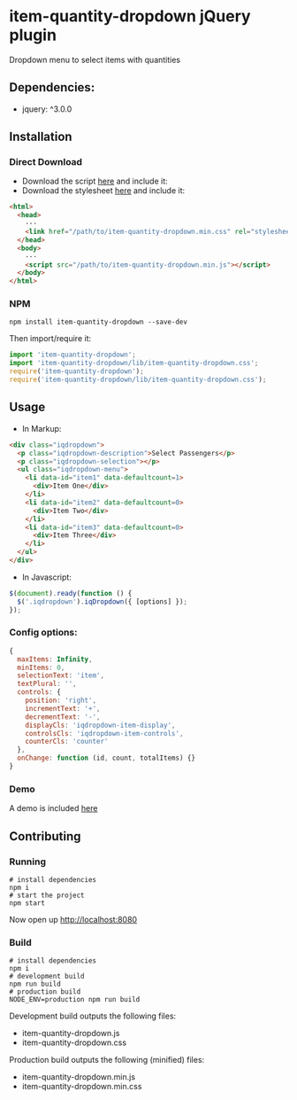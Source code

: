 # item-quantity-dropdown jQuery plugin
Dropdown menu to select items with quantities

## Dependencies:
- jquery: ^3.0.0

## Installation
### Direct Download
- Download the script [here](https://github.com/reserbus/item-quantity-dropdown/blob/master/lib/item-quantity-dropdown.min.js) and include it:
- Download the stylesheet [here](https://github.com/reserbus/item-quantity-dropdown/blob/master/lib/item-quantity-dropdown.min.css) and include it:
```html
<html>
  <head>
    ···
    <link href="/path/to/item-quantity-dropdown.min.css" rel="stylesheet">
  </head>
  <body>
    ···
    <script src="/path/to/item-quantity-dropdown.min.js"></script>
  </body>
</html>
```

### NPM
```
npm install item-quantity-dropdown --save-dev
```

Then import/require it:
```javascript
import 'item-quantity-dropdown';
import 'item-quantity-dropdown/lib/item-quantity-dropdown.css';
require('item-quantity-dropdown');
require('item-quantity-dropdown/lib/item-quantity-dropdown.css');
```

## Usage
- In Markup:
```html
<div class="iqdropdown">
  <p class="iqdropdown-description">Select Passengers</p>
  <p class="iqdropdown-selection"></p>
  <ul class="iqdropdown-menu">
    <li data-id="item1" data-defaultcount=1>
      <div>Item One</div>
    </li>
    <li data-id="item2" data-defaultcount=0>
      <div>Item Two</div>
    </li>
    <li data-id="item3" data-defaultcount=0>
      <div>Item Three</div>
    </li>
  </ul>
</div>
```

- In Javascript:
```javascript
$(document).ready(function () {
  $('.iqdropdown').iqDropdown({ [options] });
});
```

### Config options:
```javascript
{
  maxItems: Infinity,
  minItems: 0,
  selectionText: 'item',
  textPlural: '',
  controls: {
    position: 'right',
    incrementText: '+',
    decrementText: '-',
    displayCls: 'iqdropdown-item-display',
    controlsCls: 'iqdropdown-item-controls',
    counterCls: 'counter'
  },
  onChange: function (id, count, totalItems) {}
}
```

### Demo
A demo is included [here](https://github.com/reserbus/item-quantity-dropdown/blob/master/lib/index.html)

## Contributing

### Running
```shell
# install dependencies
npm i
# start the project
npm start
```

Now open up [http://localhost:8080](http://localhost:8080)

### Build
```shell
# install dependencies
npm i
# development build
npm run build
# production build
NODE_ENV=production npm run build
```

Development build outputs the following files:
- item-quantity-dropdown.js
- item-quantity-dropdown.css

Production build outputs the following (minified) files:
- item-quantity-dropdown.min.js
- item-quantity-dropdown.min.css
